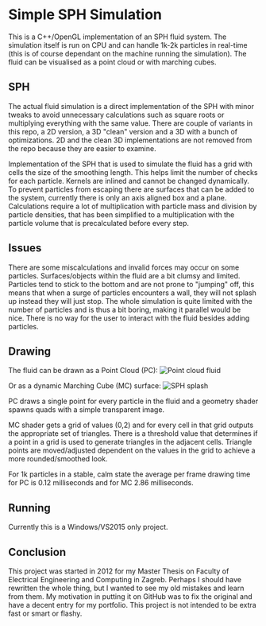 # Simple SPH Simulation

This is a C++/OpenGL implementation of an SPH fluid system. The simulation itself is run on CPU and can handle 1k-2k particles in real-time (this is of course dependant on the machine running the simulation). The fluid can be visualised as a point cloud or with marching cubes.

## SPH

The actual fluid simulation is a direct implementation of the SPH with minor tweaks to avoid unnecessary calculations such as square roots or multiplying everything with the same value. There are couple of variants in this repo, a 2D version, a 3D "clean" version and a 3D with a bunch of optimizations. 2D and the clean 3D implementations are not removed from the repo because they are easier to examine.

Implementation of the SPH that is used to simulate the fluid has a grid with cells the size of the smoothing length. This helps limit the number of checks for each particle. Kernels are inlined and cannot be changed dynamically. To prevent particles from escaping there are surfaces that can be added to the system, currently there is only an axis aligned box and a plane. Calculations require a lot of multiplication with particle mass and division by particle densities, that has been simplified to a multiplication with the particle volume that is precalculated before every step.

## Issues

There are some miscalculations and invalid forces may occur on some particles. Surfaces/objects within the fluid are a bit clumsy and limited. Particles tend to stick to the bottom and are not prone to "jumping" off, this means that when a surge of particles encounters a wall, they will not splash up instead they will just stop. The whole simulation is quite limited with the number of particles and is thus a bit boring, making it parallel would be nice. There is no way for the user to interact with the fluid besides adding particles.

## Drawing

The fluid can be drawn as a Point Cloud (PC):
![Point cloud fluid](http://i.imgur.com/i9f044P.png)

Or as a dynamic Marching Cube (MC) surface:
![SPH splash](http://i.imgur.com/wPoU3Y4.png)

PC draws a single point for every particle in the fluid and a geometry shader spawns quads with a simple transparent image.

MC shader gets a grid of values (0,2) and for every cell in that grid outputs the appropriate set of triangles. There is a threshold value that determines if a point in a grid is used to generate triangles in the adjacent cells. Triangle points are moved/adjusted dependent on the values in the grid to achieve a more rounded/smoothed look.

For 1k particles in a stable, calm state the average per frame drawing time for PC is 0.12 milliseconds and for MC 2.86 milliseconds.

## Running

Currently this is a Windows/VS2015 only project.

## Conclusion

This project was started in 2012 for my Master Thesis on Faculty of Electrical Engineering and Computing in Zagreb. Perhaps I should have rewritten the whole thing, but I wanted to see my old mistakes and learn from them. My motivation in putting it on GitHub was to fix the original and have a decent entry for my portfolio. This project is not intended to be extra fast or smart or flashy.


